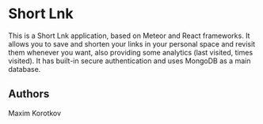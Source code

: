 # Short Lnk

This is a Short Lnk application, based on Meteor and React frameworks. It allows you to save and shorten your links in your personal space and revisit them whenever you want, also providing some analytics (last visited, times visited). It has built-in secure authentication and uses MongoDB as a main database.

## Authors

Maxim Korotkov
